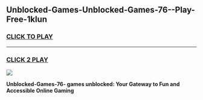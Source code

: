 
## Unblocked-Games-Unblocked-Games-76--Play-Free-1klun
<h3>
<a href="https://premium76.site?title=Unblocked-Games-76-&ref=10A">CLICK TO PLAY</a></h3>
<hr>

<h3>
<a href="https://premium76.site?title=Unblocked-Games-76-&ref=10A">CLICK 2 PLAY</a>
  
</h3>

<a href="https://premium76.site?title=Unblocked-Games-76-&ref=10A"><img src="https://clearcache.store/games.png"></a>


**Unblocked-Games-76- games unblocked: Your Gateway to Fun and Accessible Online Gaming**
